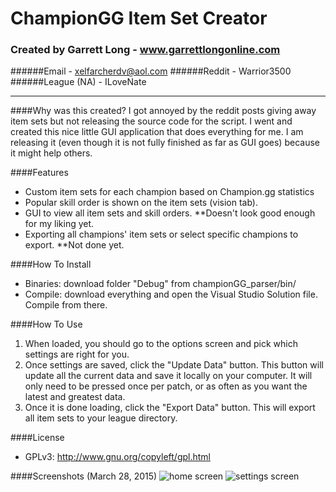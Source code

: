 # ChampionGG Item Set Creator
### Created by Garrett Long - www.garrettlongonline.com
######Email - xelfarcherdv@aol.com
######Reddit - Warrior3500
######League (NA) - ILoveNate

---

####Why was this created?
I got annoyed by the reddit posts giving away item sets but not releasing the source code for the script.  I went and created this nice little GUI application that does everything for me. I am releasing it (even though it is not fully finished as far as GUI goes) because it might help others.

####Features
* Custom item sets for each champion based on Champion.gg statistics
* Popular skill order is shown on the item sets (vision tab).
* GUI to view all item sets and skill orders. **Doesn't look good enough for my liking yet.
* Exporting all champions' item sets or select specific champions to export. **Not done yet.

####How To Install

* Binaries: download folder "Debug" from championGG_parser/bin/ 
* Compile: download everything and open the Visual Studio Solution file. Compile from there.

####How To Use
1. When loaded, you should go to the options screen and pick which settings are right for you. 
2. Once settings are saved, click the "Update Data" button. This button will update all the current data and save it locally on your computer. It will only need to be pressed once per patch, or as often as you  want the latest and greatest data.
3. Once it is done loading, click the "Export Data" button. This will export all item sets to your league directory.

####License     
* GPLv3: http://www.gnu.org/copyleft/gpl.html

####Screenshots (March 28, 2015)
![home screen](http://puu.sh/gTnVI/e3d1a29754.png "Home screen")
![settings screen](http://puu.sh/gPify/28b6fad08f.png "settings screen")

